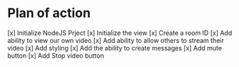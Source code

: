 # Plan of action

[x] Initialize NodeJS Prject
[x] Initialize the view
[x] Create a room ID
[x] Add ability to view our own video
[x] Add ability to allow others to stream their video
[x] Add styling
[x] Add the ability to create messages
[x] Add mute button
[x] Add Stop video button

